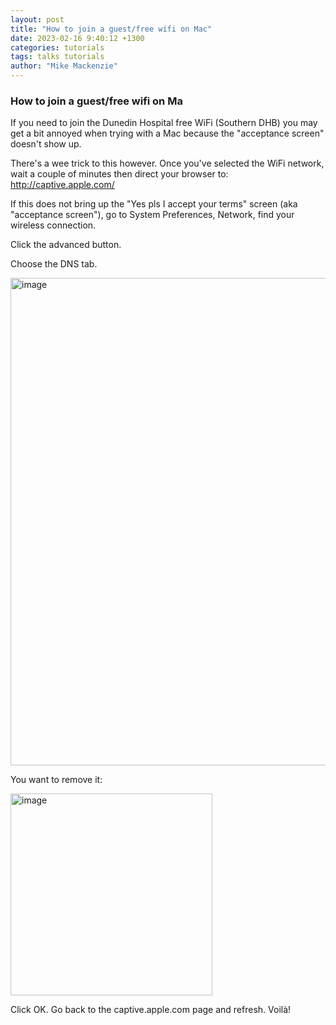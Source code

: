 ```yaml
---
layout: post
title: "How to join a guest/free wifi on Mac"
date: 2023-02-16 9:40:12 +1300
categories: tutorials
tags: talks tutorials
author: "Mike Mackenzie"
---
```


### How to join a guest/free wifi on Ma

If you need to join the Dunedin Hospital free WiFi (Southern DHB) you may get a bit annoyed when trying with a Mac because the "acceptance screen" doesn't show up.

There's a wee trick to this however. Once you've selected the WiFi network, wait a couple of minutes then direct your browser to: http://captive.apple.com/

If this does not bring up the "Yes pls I accept your terms" screen (aka "acceptance screen"), go to System Preferences, Network, find your wireless connection.

Click the advanced button.

Choose the DNS tab.

<img width="780" alt="image" src="https://user-images.githubusercontent.com/376245/219148335-34921082-b167-4e25-b915-1c52092d889d.png">

You want to remove it:

<img width="323" alt="image" src="https://user-images.githubusercontent.com/376245/219148397-63a077c7-89ba-4bc4-8388-7bb5db2f688f.png">

Click OK. Go back to the captive.apple.com page and refresh. Voilà!
